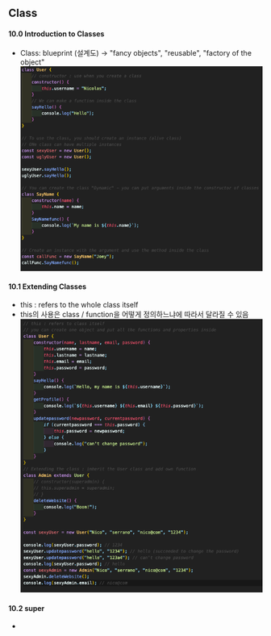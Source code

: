 ## Class

#### 10.0 Introduction to Classes

- Class: blueprint (설계도) → "fancy objects", "reusable", "factory of the object"
  <img src="./img/capture10-1.png" width="800px">

#### 10.1 Extending Classes

- this : refers to the whole class itself
- this의 사용은 class / function을 어떻게 정의하느냐에 따라서 달라질 수 있음
  <img src="./img/capture10-2.png" width="800px">

#### 10.2 super

-
